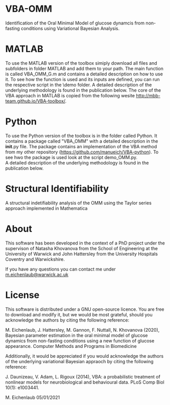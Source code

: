 # VBA-OMM
Identification of the Oral Minimal Model of glucose dynamcis from non-fasting conditions using Variational Bayesian Analysis.

# MATLAB
To use the MATLAB version of the toolbox simiply download all files and subfolders in folder MATLAB and add them to your path. The main function is called VBA_OMM_G.m and contains a detailed description on how to use it. To see how the function is used and its inputs are defined, you can run the respective script in the \demo folder. A detailed description of the underlying methodology is found in the publication below. The core of the VBA approach in MATLAB is copied from the following wesite http://mbb-team.github.io/VBA-toolbox/.

# Python 
To use the Python version of the toolbox is in the folder called Python. It contains a package called "VBA_OMM" with a detailed description in the __init__.py file. The package contains an implementation of the VBA method from my other repository (https://github.com/manueich/VBA-python). To see hwo the package is used look at the script demo_OMM.py.   
A detailed description of the underlying methodology is found in the publication below.

# Structural Identifiability
A structural indetifiability analysis of the OMM using the Taylor series approach implemented in Mathematica

# About
This software has been developed in the context of a PhD project under the supervison of Natasha Khovanova from the School of Engineering at the University of Warwick and John Hattersley from the University Hospitals Coventry and Warwickshire.

If you have any questions you can contact me under m.eichenlaub@warwick.ac.uk

# License
This software is distributed under a GNU open-source licence. You are free to download and modify it, but we would be most grateful, should you acknowledge the authors by citing the following reference:

M. Eichenlaub, J. Hattersley, M. Gannon, F. Nuttall, N. Khovanova (2020), Bayesian parameter estimation in the oral minimal model of glucose dynamics from non-fasting conditions using a new function of glucose appearance. Computer Methods and Programs in Biomedicine

Additionally, it would be appreciated if you would acknowledge the authors of the underlying variational Bayesian appraoch by citing the following reference:

J. Daunizeau, V. Adam, L. Rigoux (2014), VBA: a probabilistic treatment of nonlinear models for neurobiological and behavioural data. PLoS Comp Biol 10(1): e1003441.

M. Eichenlaub 05/01/2021

